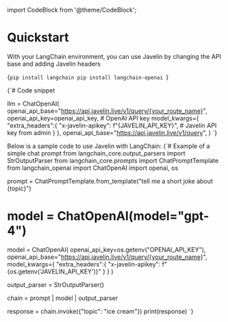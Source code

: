 import CodeBlock from '@theme/CodeBlock';

# Quickstart  

With your LangChain environment, you can use Javelin by changing the API base and adding Javelin headers

<CodeBlock
  language="python">
  {`pip install langchain
pip install langchain-openai
`}
</CodeBlock>

<CodeBlock
  language="python"
  title="ChatOpenAI Configuration Example"
  showLineNumbers>
  {`# Code snippet

llm = ChatOpenAI(
    openai_api_base="https://api.javelin.live/v1/query/{your_route_name}",
    openai_api_key=openai_api_key, # OpenAI API key
    model_kwargs={
      "extra_headers":{
        "x-javelin-apikey": f"{JAVELIN_API_KEY}", # Javelin API key from admin
      }
    },
    openai_api_base="https://api.javelin.live/v1/query",
)
`}
</CodeBlock>

Below is a sample code to use Javelin with LangChain:
<CodeBlock
  language="python"
  title="Simple Chat Prompt Example"
  showLineNumbers>
  {`# Example of a simple chat prompt
from langchain_core.output_parsers import StrOutputParser
from langchain_core.prompts import ChatPromptTemplate
from langchain_openai import ChatOpenAI
import openai, os

prompt = ChatPromptTemplate.from_template("tell me a short joke about {topic}")

# model = ChatOpenAI(model="gpt-4")
model = ChatOpenAI(
    openai_api_key=os.getenv("OPENAI_API_KEY"),
    openai_api_base="https://api.javelin.live/v1/query/{your_route_name}",
    model_kwargs={
        "extra_headers":{
        "x-javelin-apikey": f"{os.getenv('JAVELIN_API_KEY')}"
        }
    }
)

output_parser = StrOutputParser()

chain = prompt | model | output_parser

response = chain.invoke({"topic": "ice cream"})
print(response)
`}
</CodeBlock>

